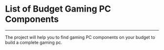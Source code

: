 # List of Budget Gaming PC Components 

---

The project will help you to find gaming PC components on your budget to build a complete gaming pc.
